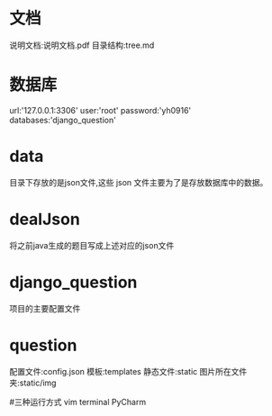 # 文档
说明文档:说明文档.pdf
目录结构:tree.md

# 数据库
url:'127.0.0.1:3306'
user:'root'
password:'yh0916'
databases:'django_question'

# data
目录下存放的是json文件,这些 json 文件主要为了是存放数据库中的数据。

# dealJson
将之前java生成的题目写成上述对应的json文件

# django_question
项目的主要配置文件

# question
配置文件:config.json
模板:templates
静态文件:static
图片所在文件夹:static/img

#三种运行方式
vim
terminal
PyCharm
